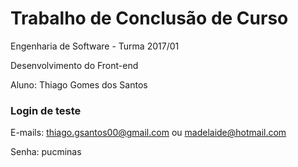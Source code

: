# Trabalho de Conclusão de Curso


Engenharia de Software - Turma 2017/01

Desenvolvimento do Front-end


Aluno: Thiago Gomes dos Santos


### Login de teste


E-mails: thiago.gsantos00@gmail.com ou madelaide@hotmail.com

Senha: pucminas
